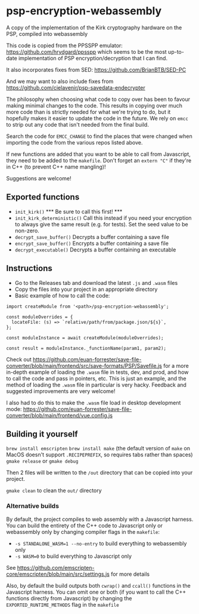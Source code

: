 # psp-encryption-webassembly
A copy of the implementation of the Kirk cryptography hardware on the PSP, compiled into webassembly

This code is copied from the PPSSPP emulator: https://github.com/hrydgard/ppsspp which seems to be the most up-to-date implementation of PSP encryption/decryption that I can find.

It also incorporates fixes from SED: https://github.com/BrianBTB/SED-PC

And we may want to also include fixes from https://github.com/cielavenir/psp-savedata-endecrypter

The philosophy when choosing what code to copy over has been to favour making minimal changes to the code. This results in copying over much more code than is strictly needed for what we're trying to do, but it hopefully makes it easier to update the code in the future. We rely on `emcc` to strip out any code that isn't needed from the final build.

Search the code for `EMCC_CHANGE` to find the places that were changed when importing the code from the various repos listed above.

If new functions are added that you want to be able to call from Javascript, they need to be added to the `makefile`. Don't forget an `extern "C"` if they're in C++ (to prevent C++ name mangling)!

Suggestions are welcome!

## Exported functions
- `init_kirk()` *** Be sure to call this first! ***
- `init_kirk_deterministic()` Call this instead if you need your encryption to always give the same result (e.g. for tests). Set the seed value to be non-zero.
- `decrypt_save_buffer()` Decrypts a buffer containing a save file
- `encrypt_save_buffer()` Encrypts a buffer containing a save file
- `decrypt_executable()` Decrypts a buffer containing an executable

## Instructions

- Go to the Releases tab and download the latest `.js` and `.wasm` files
- Copy the files into your project in an appropriate directory
- Basic example of how to call the code:

```
import createModule from '<path>/psp-encryption-webassembly';

const moduleOverrides = {
  locateFile: (s) => `relative/path/from/package.json/${s}`,
};

const moduleInstance = await createModule(moduleOverrides);

const result = moduleInstance._functionName(param1, param2);
```

Check out https://github.com/euan-forrester/save-file-converter/blob/main/frontend/src/save-formats/PSP/Savefile.js for a more in-depth example of loading the `.wasm` file in tests, dev, and prod, and how to call the code and pass in pointers, etc. This is just an example, and the method of loading the `.wasm` file in particular is very hacky. Feedback and suggested improvements are very welcome!

I also had to do this to make the `.wasm` file load in desktop development mode: https://github.com/euan-forrester/save-file-converter/blob/main/frontend/vue.config.js

## Building it yourself

`brew install emscripten`
`brew install make` (the default version of `make` on MacOS doesn't support `.RECIPEPREFIX`, so requires tabs rather than spaces)
`gmake release` or `gmake debug`

Then 2 files will be written to the `/out` directory that can be copied into your project.

`gmake clean` to clean the `out/` directory

### Alternative builds

By default, the project compiles to web assembly with a Javascript harness. You can build the entirety of the C++ code to Javascript only or webassembly only by changing compiler flags in the `makefile`:

- `-s STANDALONE_WASM=1 --no-entry` to build everything to webassembly only
- `-s WASM=0` to build everything to Javascript only

See https://github.com/emscripten-core/emscripten/blob/main/src/settings.js for more details

Also, by default the build outputs both `cwrap()` and `ccall()` functions in the Javascript harness. You can omit one or both (if you want to call the C++ functions directly from Javascript) by changing the `EXPORTED_RUNTIME_METHODS` flag in the `makefile`
